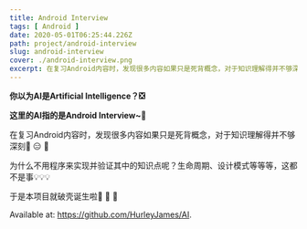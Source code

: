 ```yaml
---
title: Android Interview
tags: [ Android ]
date: 2020-05-01T06:25:44.226Z
path: project/android-interview
slug: android-interview
cover: ./android-interview.png
excerpt: 在复习Android内容时，发现很多内容如果只是死背概念，对于知识理解得并不够深刻🤥 😑 🥱    为什么不用程序来实现并验证其中的知识点呢？生命周期、设计模式等等等，这都不是事💡💡💡    于是本项目就破壳诞生啦👏 🎉 🥳
---
```


**你以为AI是Artificial Intelligence？❎**

**这里的AI指的是Android Interview~📱**

在复习Android内容时，发现很多内容如果只是死背概念，对于知识理解得并不够深刻🤥 😑 🥱

为什么不用程序来实现并验证其中的知识点呢？生命周期、设计模式等等等，这都不是事💡💡💡

于是本项目就破壳诞生啦👏 🎉 🥳

Available at: https://github.com/HurleyJames/AI.